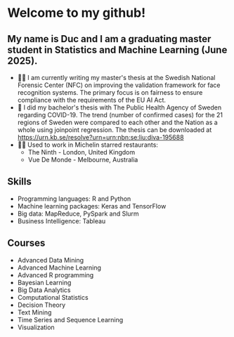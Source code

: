 # Welcome to my github!

## My name is Duc and I am a graduating master student in Statistics and Machine Learning (June 2025). 
- :raising_hand_man: I am currently writing my master's thesis at the Swedish National Forensic Center (NFC) on improving the validation framework for face recognition systems. The primary focus is on fairness to ensure compliance with the requirements of the EU AI Act.
- :scroll: I did my bachelor's thesis with The Public Health Agency of Sweden regarding COVID-19. The trend (number of confirmed cases) for the 21 regions of Sweden were compared to each other and the Nation as a whole using joinpoint regression. The thesis can be downloaded at https://urn.kb.se/resolve?urn=urn:nbn:se:liu:diva-195688 
- :man_cook: Used to work in Michelin starred restaurants:
  - The Ninth - London, United Kingdom
  - Vue De Monde - Melbourne, Australia

## Skills

- Programming languages: R and Python
- Machine learning packages: Keras and TensorFlow
- Big data: MapReduce, PySpark and Slurm
- Business Intelligence: Tableau

## Courses
- Advanced Data Mining
- Advanced Machine Learning
- Advanced R programming
- Bayesian Learning
- Big Data Analytics
- Computational Statistics
- Decision Theory
- Text Mining
- Time Series and Sequence Learning
- Visualization
